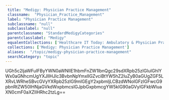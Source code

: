 ```yaml
--- 
 title: "Medigy: Physician Practice Management" 
 classname:  "Physician_Practice_Management" 
 label: "Physician Practice Management" 
 subclassname: "null" 
 subclasslabel: "null" 
 parentclassname: "StandardMedigyCategories" 
 parentclasslabel: "Medigy" 
 equalentCollections: ['Healthcare IT Today: Ambulatory & Physician Practices','KLAS: Small Practice Ambulatory EMR / PM'] 
 collections: ['Medigy: Physician Practice Management']
 aliases:  "/topic/medigy-physician-practice-management"  
 searchCategory: "topic" 
---
```

UGh5c2ljaWFuIFByYWN0aWNlIE1hbmFnZW1lbnQgc29sdXRpb25zIGluIGhlYWx0aGNhcmUgYXJlIHJlc3BvbnNpYmxlIGZvciBtYW5hZ2luZyB0aGUgZGF5LXRvLWRheSBvcGVyYXRpb25zIG9mIGEgY2xpbmljLCBzdWNoIGFzIGFwcG9pbnRtZW50IHNjaGVkdWxpbmcsIGJpbGxpbmcgYW5kIG90aGVyIGFkbWluaXN0cmF0aXZlIHRhc2tzLg==
